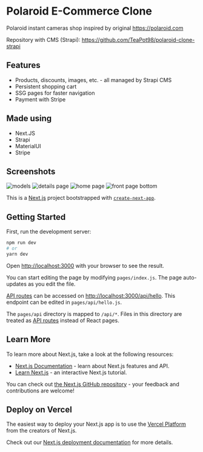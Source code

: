 # Polaroid E-Commerce Clone

Polaroid instant cameras shop inspired by original https://polaroid.com

Repository with CMS (Strapi): https://github.com/TeaPot98/polaroid-clone-strapi
## Features

- Products, discounts, images, etc. - all managed by Strapi CMS
- Persistent shopping cart
- SSG pages for faster navigation
- Payment with Stripe
## Made using
- Next.JS
- Strapi
- MaterialUI
- Stripe

## Screenshots

![models](https://imgur.com/9mjRe5j.png)
![details page](https://imgur.com/Kf4up9B.png)
![home page](https://imgur.com/JaSbo6b.png)
![front page bottom](https://i.imgur.com/IlbI8SD.png)

This is a [Next.js](https://nextjs.org/) project bootstrapped with [`create-next-app`](https://github.com/vercel/next.js/tree/canary/packages/create-next-app).

## Getting Started

First, run the development server:

```bash
npm run dev
# or
yarn dev
```

Open [http://localhost:3000](http://localhost:3000) with your browser to see the result.

You can start editing the page by modifying `pages/index.js`. The page auto-updates as you edit the file.

[API routes](https://nextjs.org/docs/api-routes/introduction) can be accessed on [http://localhost:3000/api/hello](http://localhost:3000/api/hello). This endpoint can be edited in `pages/api/hello.js`.

The `pages/api` directory is mapped to `/api/*`. Files in this directory are treated as [API routes](https://nextjs.org/docs/api-routes/introduction) instead of React pages.

## Learn More

To learn more about Next.js, take a look at the following resources:

- [Next.js Documentation](https://nextjs.org/docs) - learn about Next.js features and API.
- [Learn Next.js](https://nextjs.org/learn) - an interactive Next.js tutorial.

You can check out [the Next.js GitHub repository](https://github.com/vercel/next.js/) - your feedback and contributions are welcome!

## Deploy on Vercel

The easiest way to deploy your Next.js app is to use the [Vercel Platform](https://vercel.com/new?utm_medium=default-template&filter=next.js&utm_source=create-next-app&utm_campaign=create-next-app-readme) from the creators of Next.js.

Check out our [Next.js deployment documentation](https://nextjs.org/docs/deployment) for more details.
